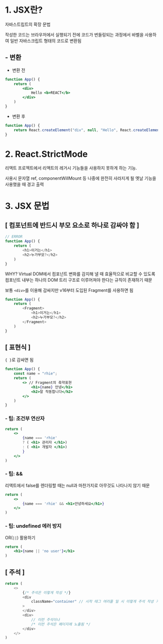 # 1. JSX란?

자바스트립트의 확장 문법

작성한 코드는 브라우저에서 실행되기 전에 코드가 번들링되는 과정에서 바벨을 사용하여 일반 자바스크립트 형태의 코드로 변환됨

## - 변환

 - 변환 전

```jsx
function App() {
    return (
        <div>
            Hello <b>REACT</b>
        </div>
    )
}
```

 - 변환 후

```jsx
function App() {
    return React.createElement("div", null, "Hello", React.createElement("b", null, "REACT"))
}
```

# 2. React.StrictMode

리액트 프로젝트에서 리액트의 레거시 기능들을 사용하지 못하게 하는 기능.

사용시 문자열 ref, componentWillMount 등 나중에 완전히 사라지게 될 옛날 기능을 사용했을 때 경고 출력

# 3. JSX 문법

## [ 컴포넌트에 반드시 부모 요소로 하나로 감싸야 함 ]

```js
// ERROR 
function App() {
    return (
        <h1>이거는</h1>
        <h2>누가부모?</h2>
    )
}
```

WHY? Virtual DOM에서 컴포넌트 변화를 감지해 낼 때 효율적으로 비교할 수 있도록 컴포넌트 내부는 하나의 DOM 트리 구조로 이루어져야 한다는 규칙이 존재하기 때문

보통 `<div>`를 이용해 감싸지만 v16부터 도입된 Fragment를 사용하면 됨

```js
function App() {
    return (
        <Fragment>
            <h1>이거는</h1>
            <h2>누가부모?</h2>
        </Fragment>
    )
}
```

## [ 표현식 ]

`{ }`로 감싸면 됨

```jsx
function App() {
    const name = "rhie";
    return (
        <> // Fragment의 축약표현
            <h1>{name} 안녕</h1>
            <h2>잘 작동합니다</h2>
        </>
    )
}
```

### - 팁: 조건부 연산자

```jsx
return (
    <>
        {name === 'rhie'
        ? ( <h1> 관리자 </h1>)
        : ( <h1> 개발자 </h1>)
        }
    </>
)
```

### - 팁: &&

리액트에서 false를 렌더링할 때는 null과 마찬가지로 아무것도 나타나지 않기 때문

```jsx
return (
    <>
        {name === 'rhie' && <h1>안녕하세요</h1>}
    </>
)
```

### - 팁: undefined 에러 방지

OR(`||`) 활용하기

```jsx
return (
    <h1>{name || 'no user'}</h1>
)
```

## [ 주석 ]

```js
return (
    <>
        {/* 주석은 이렇게 작성 */}
        <div
            className="container" // 시작 태그 여러줄 일 시 이렇게 주석 작성 가능
        >
        </div>
        <div>
            // 이런 주석이나
            /* 이런 주석은 페이지에 노출됨 */
        </div>
    </>
)
```
